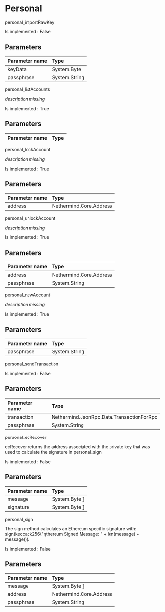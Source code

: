 # Personal

personal\_importRawKey

Is implemented : False

## **Parameters**

| Parameter name | Type |
| :--- | :--- |
| keyData | System.Byte |
| passphrase | System.String |

personal\_listAccounts

_description missing_

Is implemented : True

## **Parameters**

| Parameter name | Type |
| :--- | :--- |


personal\_lockAccount

_description missing_

Is implemented : True

## **Parameters**

| Parameter name | Type |
| :--- | :--- |
| address | Nethermind.Core.Address |

personal\_unlockAccount

_description missing_

Is implemented : True

## **Parameters**

| Parameter name | Type |
| :--- | :--- |
| address | Nethermind.Core.Address |
| passphrase | System.String |

personal\_newAccount

_description missing_

Is implemented : True

## **Parameters**

| Parameter name | Type |
| :--- | :--- |
| passphrase | System.String |

personal\_sendTransaction

Is implemented : False

## **Parameters**

| Parameter name | Type |
| :--- | :--- |
| transaction | Nethermind.JsonRpc.Data.TransactionForRpc |
| passphrase | System.String |

personal\_ecRecover

ecRecover returns the address associated with the private key that was used to calculate the signature in personal\_sign

Is implemented : False

## **Parameters**

| Parameter name | Type |
| :--- | :--- |
| message | System.Byte\[\] |
| signature | System.Byte\[\] |

personal\_sign

The sign method calculates an Ethereum specific signature with: sign\(keccack256\("ƞthereum Signed Message: " + len\(message\) + message\)\)\).

Is implemented : False

## **Parameters**

| Parameter name | Type |
| :--- | :--- |
| message | System.Byte\[\] |
| address | Nethermind.Core.Address |
| passphrase | System.String |

